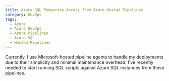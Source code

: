 ```yaml
---
title: Azure SQL Temporary Access from Azure-Hosted Pipelines
category: DevOps
tags:
  - Azure
  - Azure DevOps
  - Azure Pipelines
  - Azure SQL
  - Hosted Pipelines
---
```


Currently, I use Microsoft-hosted pipeline agents to handle my deployments due to their simplicity and minimal maintenance overhead. I've recently needed to start running SQL scripts against Azure SQL instances from these pipelines.